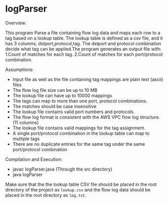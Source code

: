 # logParser

Overview:

This program Parse a file containing flow log data and maps each row to a tag based on a lookup table. The lookup table is defined as a csv file, and it has 3 columns, dstport,protocol,tag. The dstport and protocol combination decide what tag can be applied.The program generates an output file with:
1.Count of matches for each tag.
2.Count of matches for each port/protocol combination.

Assumptions: 

- Input file as well as the file containing tag mappings are plain text (ascii) files  
- The flow log file size can be up to 10 MB 
- The lookup file can have up to 10000 mappings 
- The tags can map to more than one port, protocol combinations. 
- The matches should be case insensitive 
- The lookup file contains valid port numbers and protocols.
- The flow log format is consistent with the AWS VPC flow log structure.(11 columns)
- The lookup file contains valid mappings for the tag assignment.
- A single port/protocol combination in the lookup table can map to multiple tags
- There are no duplicate entries for the same tag under the same port/protocol combination

Compilation and Execution: 

- javac logParser.java (Through the src directory) 
- java logParser

Make sure that the the lookup table CSV file should be placed in the root directory of the project as `lookup.csv` and the flow log data should be placed in the root directory as `log.txt`.


